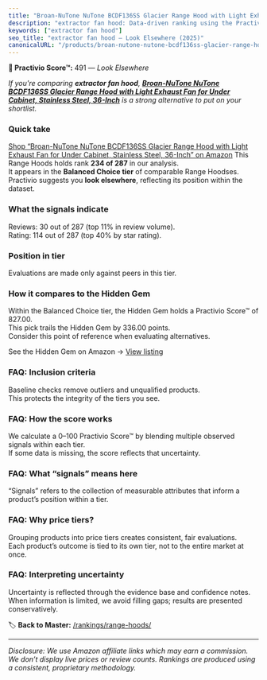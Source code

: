 ```yaml
---
title: "Broan-NuTone NuTone BCDF136SS Glacier Range Hood with Light Exhaust Fan for Under Cabinet, Stainless Steel, 36-Inch"
description: "extractor fan hood: Data-driven ranking using the Practivio Score™. Positioned by quality, value, demand, findability, momentum."
keywords: ["extractor fan hood"]
seo_title: "extractor fan hood — Look Elsewhere (2025)"
canonicalURL: "/products/broan-nutone-nutone-bcdf136ss-glacier-range-hood-with-light-exhaust-fan-for-under-cabinet-stainless-steel-36-inch-B07171J6KV/"
---
```


**🚫 Practivio Score™:** 491 — _Look Elsewhere_


*If you're comparing **extractor fan hood**, **[Broan-NuTone NuTone BCDF136SS Glacier Range Hood with Light Exhaust Fan for Under Cabinet, Stainless Steel, 36-Inch](https://www.amazon.com/dp/B07171J6KV?tag=practivio-20)** is a strong alternative to put on your shortlist.*
### Quick take
[Shop “Broan-NuTone NuTone BCDF136SS Glacier Range Hood with Light Exhaust Fan for Under Cabinet, Stainless Steel, 36-Inch” on Amazon](https://www.amazon.com/dp/B07171J6KV?tag=practivio-20)
This Range Hoods holds rank **234 of 287** in our analysis.  
It appears in the **Balanced Choice tier** of comparable Range Hoodses.  
Practivio suggests you **look elsewhere**, reflecting its position within the dataset.

### What the signals indicate
Reviews: 30 out of 287 (top 11% in review volume).  
Rating: 114 out of 287 (top 40% by star rating).  

### Position in tier
Evaluations are made only against peers in this tier.

### How it compares to the Hidden Gem
Within the Balanced Choice tier, the Hidden Gem holds a Practivio Score™ of 827.00.  
This pick trails the Hidden Gem by 336.00 points.  
Consider this point of reference when evaluating alternatives.  

See the Hidden Gem on Amazon → [View listing](https://www.amazon.com/dp/B079VGZP3H?tag=practivio-20)

### FAQ: Inclusion criteria
Baseline checks remove outliers and unqualified products.  
This protects the integrity of the tiers you see.

### FAQ: How the score works
We calculate a 0–100 Practivio Score™ by blending multiple observed signals within each tier.  
If some data is missing, the score reflects that uncertainty.

### FAQ: What “signals” means here
“Signals” refers to the collection of measurable attributes that inform a product’s position within a tier.

### FAQ: Why price tiers?
Grouping products into price tiers creates consistent, fair evaluations.  
Each product’s outcome is tied to its own tier, not to the entire market at once.

### FAQ: Interpreting uncertainty
Uncertainty is reflected through the evidence base and confidence notes.  
When information is limited, we avoid filling gaps; results are presented conservatively.


🏷️ **Back to Master:** [/rankings/range-hoods/](/rankings/range-hoods/)

---
_Disclosure: We use Amazon affiliate links which may earn a commission. We don’t display live prices or review counts. Rankings are produced using a consistent, proprietary methodology._
